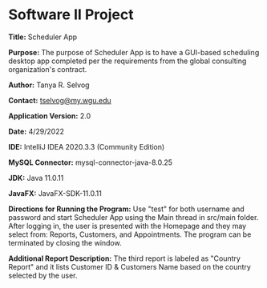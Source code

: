 # Software II Project

**Title:** Scheduler App


**Purpose:** The purpose of Scheduler App is to have a GUI-based scheduling desktop app completed per the requirements from the global consulting organization's contract.

**Author:** Tanya R. Selvog


**Contact:** tselvog@my.wgu.edu 


**Application Version:** 2.0


**Date:** 4/29/2022


**IDE:** IntelliJ IDEA 2020.3.3 (Community Edition)

**MySQL Connector:** mysql-connector-java-8.0.25


**JDK:** Java 11.0.11


**JavaFX:** JavaFX-SDK-11.0.11


**Directions for Running the Program:** Use "test" for both username and password and start Scheduler App using the Main thread in src/main folder.
After logging in, the user is presented with the Homepage and they may select from: Reports, Customers, and Appointments. The program can be terminated by
closing the window.


**Additional Report Description:** The third report is labeled as "Country Report" and it lists Customer ID & Customers Name based on the country selected by the user.


